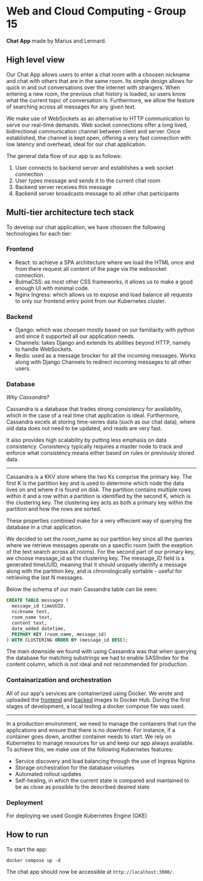 # Web and Cloud Computing - Group 15

**Chat App** made by Marius and Lennard.

## High level view

Our Chat App allows users to enter a chat room with a choosen nickname and chat with others that are in the same room. Its simple design allows for quick in and out conversations over the internet with strangers. When entering a new room, the previous chat history is loaded, so users know what the current topic of conversation is. Furthermore, we allow the feature of searching across all messages for any given text.

We make use of WebSockets as an alternative to HTTP communication to serve our real-time demands. Web socket connections offer a long lived, bidirectional communication channel between client and server. Once established, the channel is kept open, offering a very fast connection with low latency and overhead, ideal for our chat application.

The general data flow of our app is as follows:

1. User connects to backend server and establishes a web socket connection
2. User types message and sends it to the current chat room
3. Backend server receives this message
4. Backend server broadcasts message to all other chat participants

## Multi-tier architecture tech stack

To develop our chat application, we have choosen the following technologies for each tier:

### Frontend

- React: to achieve a SPA architecture where we load the HTML once and from there request all content of the page via the websocket connection.
- BulmaCSS: as most other CSS frameworks, it allows us to make a good enough UI with minimal code.
- Nginx Ingress: which allows us to expose and load balance all requests to only our frontend entry point from our Kubernetes cluster.

### Backend

- Django: which was choosen mostly based on our familiarity with python and since it supported all our application needs.
- Channels: takes Django and extends its abilities beyond HTTP, namely to handle WebSockets.
- Redis: used as a message brocker for all the incoming messages. Works along with Django Channels to redirect incoming messages to all other users.

### Database

*Why Cassandra?*

Cassandra is a database that trades strong consistency for availability, which in the case of a real time chat application is ideal. Furthermore, Cassandra excels at storing time-series data (such as our chat data), where old data does not need to be updated, and reads are very fast.

It also provides high scalability by putting less emphasis on data consistency. Consistency typically requires a master node to track and enforce what consistency means either based on rules or previously stored data.

---

Cassandra is a KKV store where the two Ks comprise the primary key. The first K is the partition key and is used to determine which node the data lives on and where it is found on disk. The partition contains multiple rows within it and a row within a partition is identified by the second K, which is the clustering key. The clustering key acts as both a primary key within the partition and how the rows are sorted.

These properties combined make for a very effiecient way of querying the database in a chat application.

We decided to set the room_name as our partition key since all the queries where we retrieve messages operate on a specific room (with the exeption of the text search across all rooms). For the second part of our primary key, we choose message_id as the clustering key. The message_ID field is a generated timeUUID, meaning that it should uniquely identify a message along with the partition key, and is chronologically sortable - useful for retrieving the last N messages.

Below the schema of our main Cassandra table can be seen:

```sql
CREATE TABLE messages (
  message_id timeUUID,
  nickname text,
  room_name text,
  content text,
  date_added datetime,
  PRIMARY KEY (room_name, message_id)
) WITH CLUSTERING ORDER BY (message_id DESC);
```

The main downside we found with using Cassandra was that when querying the database for matching substrings we had to enable SASIIndex for the content column, which is not ideal and not recommended for production.

### Containarization and orchestration

All of our app's services are containerized using Docker. We wrote and uploaded the [frontend](https://hub.docker.com/repository/docker/mariuscaptari/frontend) and [backed](https://hub.docker.com/repository/docker/mariuscaptari/frontend) images to Docker Hub. During the first stages of development, a local testing a docker compose file was used.

---

In a production environment, we need to manage the containers that run the applications and ensure that there is no downtime. For instance, if a container goes down, another container needs to start. We rely on Kubernetes to manage resources for us and keep our app always available. To achieve this, we make use of the following Kubernetes features:

- Service discovery and load balancing through the use of Ingress Ngninx
- Storage orchestration for the database volumes
- Automated rollout updates
- Self-healing, in which the current state is compared and mantained to be as close as possible to the described desired state

### Deployment

For deploying  we used Google Kubernetes Engine (GKE)

## How to run

To start the app:

```shell
docker compose up -d
```

The chat app should now be accessible at ```http://localhost:3000/```.
